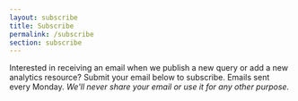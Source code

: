 ```yaml
---
layout: subscribe
title: Subscribe
permalink: /subscribe
section: subscribe
---
```



Interested in receiving an email when we publish a new query or add a new analytics resource? Submit your email below to subscribe. Emails sent every Monday. *We'll never share your email  or use it for any other purpose.*
